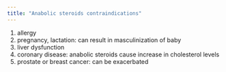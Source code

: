 ```yaml
---
title: "Anabolic steroids contraindications"
---
```

1) allergy
2) pregnancy, lactation: can result in masculinization of baby
3) liver dysfunction
4) coronary disease: anabolic steroids cause increase in cholesterol levels
5) prostate or breast cancer: can be exacerbated

